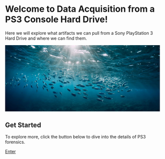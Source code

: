 # Welcome to Data Acquisition from a PS3 Console Hard Drive!

Here we will explore what artifacts we can pull from a Sony PlayStation 3 Hard Drive and where we can find them.

![Ocean Background](https://raw.githubusercontent.com/Mohammed24N/ps3-forensics1/main/the%20ocean.jpg)

## Get Started

To explore more, click the button below to dive into the details of PS3 forensics.

[Enter](page2.md)
